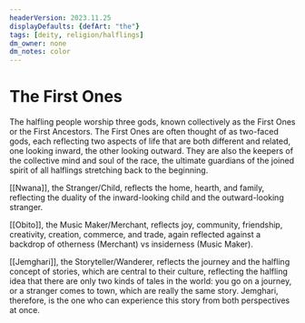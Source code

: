 ```yaml
---
headerVersion: 2023.11.25
displayDefaults: {defArt: "the"}
tags: [deity, religion/halflings]
dm_owner: none
dm_notes: color
---
```

# The First Ones

The halfling people worship three gods, known collectively as the First Ones or the First Ancestors. The First Ones are often thought of as two-faced gods, each reflecting two aspects of life that are both different and related, one looking inward, the other looking outward. They are also the keepers of the collective mind and soul of the race, the ultimate guardians of the joined spirit of all halflings stretching back to the beginning.

[[Nwana]], the Stranger/Child, reflects the home, hearth, and family, reflecting the duality of the inward-looking child and the outward-looking stranger. 

[[Obito]], the Music Maker/Merchant, reflects joy, community, friendship, creativity, creation, commerce, and trade, again reflected against a backdrop of otherness (Merchant) vs insiderness (Music Maker). 

[[Jemghari]], the Storyteller/Wanderer, reflects the journey and the halfling concept of stories, which are central to their culture, reflecting the halfling idea that there are only two kinds of tales in the world: you go on a journey, or a stranger comes to town, which are really the same story. Jemghari, therefore, is the one who can experience this story from both perspectives at once.
